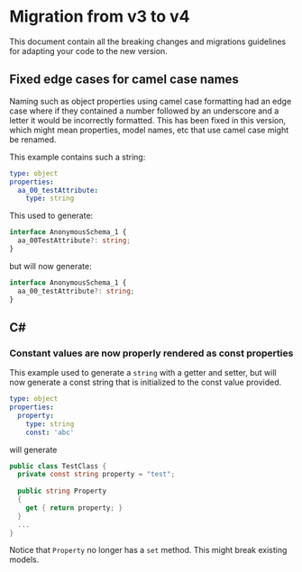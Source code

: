 # Migration from v3 to v4
This document contain all the breaking changes and migrations guidelines for adapting your code to the new version.

## Fixed edge cases for camel case names

Naming such as object properties using camel case formatting had an edge case where if they contained a number followed by an underscore and a letter it would be incorrectly formatted. This has been fixed in this version, which might mean properties, model names, etc that use camel case might be renamed. 

This example contains such a string:

```yaml
type: object
properties:
  aa_00_testAttribute:
    type: string
```

This used to generate:

```ts
interface AnonymousSchema_1 {
  aa_00TestAttribute?: string;
}
```

but will now generate:

```ts
interface AnonymousSchema_1 {
  aa_00_testAttribute?: string;
}
```

## C#

### Constant values are now properly rendered as const properties

This example used to generate a `string` with a getter and setter, but will now generate a const string that is initialized to the const value provided. 

```yaml
type: object
properties:
  property:
    type: string
    const: 'abc'
```

will generate

```csharp
public class TestClass {
  private const string property = "test";  
  
  public string Property 
  {
    get { return property; }
  }
  ...
}
```

Notice that `Property` no longer has a `set` method. This might break existing models.